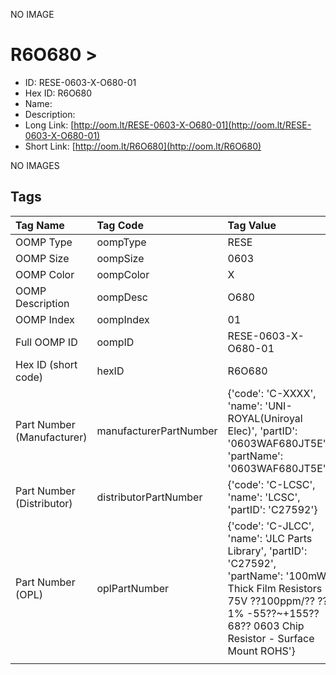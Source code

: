 


  
NO IMAGE  
# R6O680 > 

- ID: RESE-0603-X-O680-01
- Hex ID: R6O680
- Name: 
- Description: 
- Long Link: [http://oom.lt/RESE-0603-X-O680-01](http://oom.lt/RESE-0603-X-O680-01)
- Short Link: [http://oom.lt/R6O680](http://oom.lt/R6O680)
  
NO IMAGES  
## Tags
  

|Tag Name|Tag Code|Tag Value|
| :--- | :--- | :--- |
|OOMP Type|oompType|RESE|
|OOMP Size|oompSize|0603|
|OOMP Color|oompColor|X|
|OOMP Description|oompDesc|O680|
|OOMP Index|oompIndex|01|
|Full OOMP ID|oompID|RESE-0603-X-O680-01|
|Hex ID (short code)|hexID|R6O680|
|Part Number (Manufacturer)|manufacturerPartNumber|{'code': 'C-XXXX', 'name': 'UNI-ROYAL(Uniroyal Elec)', 'partID': '0603WAF680JT5E', 'partName': '0603WAF680JT5E'}|
|Part Number (Distributor)|distributorPartNumber|{'code': 'C-LCSC', 'name': 'LCSC', 'partID': 'C27592'}|
|Part Number (OPL)|oplPartNumber|{'code': 'C-JLCC', 'name': 'JLC Parts Library', 'partID': 'C27592', 'partName': '100mW Thick Film Resistors 75V ??100ppm/?? ??1% -55??~+155?? 68?? 0603  Chip Resistor - Surface Mount ROHS'}|
||||
